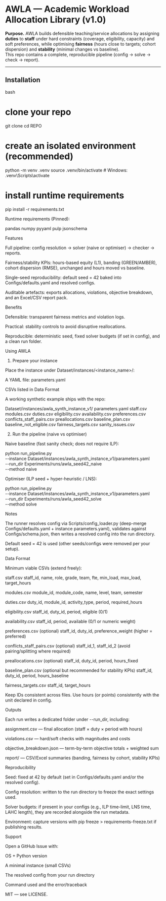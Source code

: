 # AWLA — Academic Workload Allocation Library (v1.0)


**Purpose.** AWLA builds defensible teaching/service allocations by assigning **duties** to **staff** under hard constraints (coverage, eligibility, capacity) and soft preferences, while optimising **fairness** (hours close to targets; cohort dispersion) and **stability** (minimal changes vs baseline).  
This repo contains a complete, reproducible pipeline (config → solve → check → report).

---


## Installation

bash
# clone your repo
git clone 
cd REPO

# create an isolated environment (recommended)
python -m venv .venv
source .venv/bin/activate            # Windows: .venv\Scripts\activate

# install runtime requirements
pip install -r requirements.txt

Runtime requirements (Pinned):

pandas
numpy
pyyaml
pulp
jsonschema

Features

Full pipeline: config resolution → solver (naive or optimiser) → checker → reports.

Fairness/stability KPIs: hours-based equity (L1), banding (GREEN/AMBER), cohort dispersion (RMSE),  unchanged and hours moved vs baseline.

Single-seed reproducibility: default seed = 42 baked into Configs/defaults.yaml and resolved configs.

Auditable artefacts: exports allocations, violations, objective breakdown, and an Excel/CSV report pack.

Benefits

Defensible: transparent fairness metrics and violation logs.

Practical: stability controls to avoid disruptive reallocations.

Reproducible: deterministic seed, fixed solver budgets (if set in config), and a clean run folder.

Using AWLA
1) Prepare your instance

Place the instance under Dataset/instances/<instance_name>/:

A YAML file: parameters.yaml

CSVs listed in Data Format

A working synthetic example ships with the repo:

Dataset/instances/awla_synth_instance_v1/
  parameters.yaml
  staff.csv
  modules.csv
  duties.csv
  eligibility.csv
  availability.csv
  preferences.csv
  conflicts_staff_pairs.csv
  preallocations.csv
  baseline_plan.csv
  baseline_not_eligible.csv
  fairness_targets.csv
  sanity_issues.csv

2) Run the pipeline (naive vs optimiser)

Naive baseline (fast sanity check; does not require ILP):

python run_pipeline.py \
  --instance Dataset/instances/awla_synth_instance_v1/parameters.yaml \
  --run_dir Experiments/runs/awla_seed42_naive \
  --method naive


Optimiser (ILP seed + hyper-heuristic / LNS):

python run_pipeline.py \
  --instance Dataset/instances/awla_synth_instance_v1/parameters.yaml \
  --run_dir Experiments/runs/awla_seed42_solve \
  --method solve


Notes

The runner resolves config via Scripts/config_loader.py (deep-merge Configs/defaults.yaml + instance parameters.yaml), validates against Configs/schema.json, then writes a resolved config into the run directory.

Default seed = 42 is used (other seeds/configs were removed per your setup).

Data Format

Minimum viable CSVs (extend freely):

staff.csv
staff_id, name, role, grade, team, fte, min_load, max_load, target_hours

modules.csv
module_id, module_code, name, level, team, semester

duties.csv
duty_id, module_id, activity_type, period, required_hours

eligibility.csv
staff_id, duty_id, period, eligible (0/1)

availability.csv
staff_id, period, available (0/1 or numeric weight)

preferences.csv (optional)
staff_id, duty_id, preference_weight (higher = preferred)

conflicts_staff_pairs.csv (optional)
staff_id_1, staff_id_2 (avoid pairing/splitting where required)

preallocations.csv (optional)
staff_id, duty_id, period, hours_fixed

baseline_plan.csv (optional but recommended for stability KPIs)
staff_id, duty_id, period, hours_baseline

fairness_targets.csv
staff_id, target_hours

Keep IDs consistent across files. Use hours (or points) consistently with the unit declared in config.

Outputs

Each run writes a dedicated folder under --run_dir, including:

assignment.csv — final allocation (staff × duty × period with hours)

violations.csv — hard/soft checks with magnitudes and costs

objective_breakdown.json — term-by-term objective totals + weighted sum

report/ — CSV/Excel summaries (banding, fairness by cohort, stability KPIs)

Reproducibility

Seed: fixed at 42 by default (set in Configs/defaults.yaml and/or the resolved config).

Config resolution: written to the run directory to freeze the exact settings used.

Solver budgets: if present in your configs (e.g., ILP time-limit, LNS time, LAHC length), they are recorded alongside the run metadata.

Environment: capture versions with pip freeze > requirements-freeze.txt if publishing results.

Support

Open a GitHub Issue with:

OS + Python version

A minimal instance (small CSVs)

The resolved config from your run directory

Command used and the error/traceback


MIT — see LICENSE.
